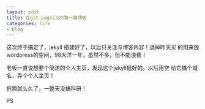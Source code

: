 ```yaml
---
layout: post
title: 在git-pages上的第一篇博客
categories: life
- blog
---
```


这次终于搞定了，jekyll 搭建好了，以后只关注与博客内容！退掉昨天买
的用来放wordpress的空间，98大洋一年，虽然不多，但不能浪费！

老板一直说想要个简洁的个人主页，发现这个jekyll挺好的。以后用空
给它搞个域名，弄个个人主页！

折腾就么久了，一整天没搞科研！

PS

